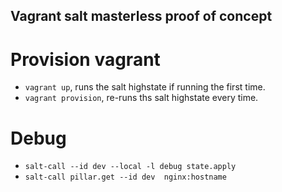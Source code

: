 Vagrant salt masterless proof of concept
----------------------------------------

# Provision vagrant

* `vagrant up`, runs the salt highstate if running the first time.
* `vagrant provision`, re-runs ths salt highstate every time.

# Debug

* `salt-call --id dev --local -l debug state.apply`
* `salt-call pillar.get --id dev  nginx:hostname`